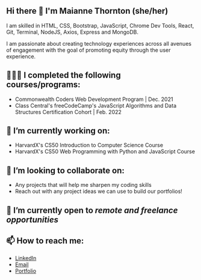 ## Hi there 👋  I'm Maianne Thornton (she/her)
I am skilled in HTML, CSS, Bootstrap, JavaScript, Chrome Dev Tools, React, Git, Terminal, NodeJS, Axios, Express and MongoDB. 

I am passionate about creating technology experiences across all avenues of engagement with the goal of promoting equity through the user experience.

## 👩🏾‍🎓 I completed the following courses/programs: 


  - Commonwealth Coders Web Development Program | Dec. 2021
  - Class Central's freeCodeCamp's JavaScript Algorithms and Data Structures Certification Cohort | Feb. 2022


## 🔭 I’m currently working on:

  - HarvardX's CS50 Introduction to Computer Science Course
  - HarvardX's CS50 Web Programming with Python and JavaScript Course


## 👯 I’m looking to collaborate on:

  - Any projects that will help me sharpen my coding skills
  - Reach out with any project ideas we can use to build our portfolios!


## 🌱 I’m currently open to <em>remote and freelance opportunities</em>

## 📫 How to reach me:

  - [LinkedIn](https://www.linkedin.com/in/MaianneThornton/)
  - [Email](mailto:Maianne.Thornton@gmail.com)
  - [Portfolio](https://maiannethornton-portfolio.netlify.app/)

<!--
**MaianneThornton/MaianneThornton** is a ✨ _special_ ✨ repository because its `README.md` (this file) appears on your GitHub profile.

Here are some ideas to get you started:

- 🔭 I’m currently working on ...
- 🌱 I’m currently learning ...
- 👯 I’m looking to collaborate on ...
- 🤔 I’m looking for help with ...
- 💬 Ask me about ...
- 📫 How to reach me: ...
- 😄 Pronouns: ...
- ⚡ Fun fact: ...
-->
